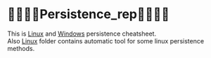 # :pushpin::pushpin::pushpin::pushpin:Persistence_rep:pushpin::pushpin::pushpin::pushpin:

This is [Linux](/Linux) and [Windows](/Windows) persistence cheatsheet. </br>
Also [Linux](/Linux) folder contains automatic tool for some linux persistence methods. </br>

